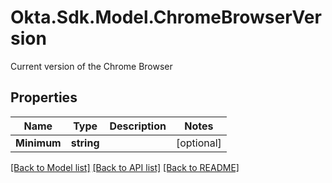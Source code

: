 # Okta.Sdk.Model.ChromeBrowserVersion
Current version of the Chrome Browser

## Properties

Name | Type | Description | Notes
------------ | ------------- | ------------- | -------------
**Minimum** | **string** |  | [optional] 

[[Back to Model list]](../README.md#documentation-for-models) [[Back to API list]](../README.md#documentation-for-api-endpoints) [[Back to README]](../README.md)


